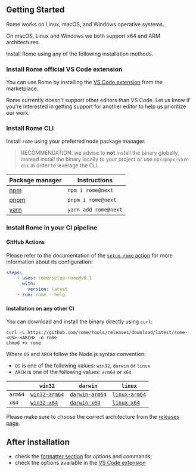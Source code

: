 ## Getting Started

Rome works on Linux, macOS, and Windows operative systems. 

On macOS, Linux and Windows we both support x64 and ARM architectures.

Install Rome using any of the following installation methods.

### Install Rome official VS Code extension

You can use Rome by installing the [VS Code extension](https://marketplace.visualstudio.com/items?itemName=rome.rome) from the marketplace. 

Rome currently doesn't support other editors than VS Code. Let us know if you're interested in getting support for another editor to help us prioritize our work.

### Install Rome CLI

Install `rome` using your preferred node package manager.

> RECOMMENDATION: we advise to **not** install the binary globally, instead install the binary
> locally to your project or use `npx/pnpx/yarn dlx` in order to leverage the CLI.


| Package manager               | Instructions         |
|-------------------------------|----------------------|
| [npm](https://www.npmjs.com/) | `npm i rome@next`    |
| [pnpm](https://pnpm.io/)      | `pnpm i rome@next`   |
| [yarn](https://yarnpkg.com/)  | `yarn add rome@next` |


### Install Rome in your CI pipeline

#### GitHub Actions

Please refer to the documentation of the [`setup-rome` action](https://github.com/rome/setup-rome#usage) for more information about its configuration: 

```yaml
steps:
    - uses: rome/setup-rome@v0.1
      with:
        version: latest 
    - run: rome --help
```

#### Installation on any other CI

You can download and install the binary directly using `curl`:

```shell
curl -L https://github.com/rome/tools/releases/download/latest/rome-<OS>-<ARCH> -o rome
chmod +x rome
```

Where `OS` and `ARCH` follow the Node.js syntax convention:

- `OS` is one of the following values: `win32`, `darwin` or `linux`
- `ARCH` is one of the following values: `arm64` or `x64`


|         | `win32`         | `darwin`         | `linux`         |
|---------|-----------------|------------------|-----------------|
| `arm64` | [`win32-arm64`] | [`darwin-arm64`] | [`linux-arm64`] | 
| `x64`   | [`win32-x64`]   | [`darwin-x64`]   | [`linux-x64`]   | 

Please make sure to choose the correct architecture from the [releases page](https://github.com/rome/tools/releases).


## After installation

- check the [formatter section](/formatter#use-the-formatter-with-the-cli) for options and commands;
- check the options available in the [VS Code extension](/formatter#use-the-formatter-with-the-vscode-extension)


[`win32-arm64`]: https://github.com/rome/tools/releases/latest/download/rome-win32-arm64.exe
[`darwin-arm64`]: https://github.com/rome/tools/releases/latest/download/rome-darwin-arm64
[`linux-arm64`]: https://github.com/rome/tools/releases/latest/download/rome-linux-arm64
[`win32-x64`]: https://github.com/rome/tools/releases/latest/download/rome-win32-x64.exe
[`darwin-x64`]: https://github.com/rome/tools/releases/latest/download/rome-darwin-x64
[`linux-x64`]: https://github.com/rome/tools/releases/latest/download/rome-linux-x64